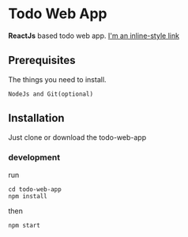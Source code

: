 # Todo Web App
**ReactJs** based todo web app.
[I'm an inline-style link](https://patwapro.github.io/todo-web-app/)

## Prerequisites
The things you need to install.
```
NodeJs and Git(optional)
```
## Installation
Just clone or download the todo-web-app
### development
run 
```
cd todo-web-app
npm install
```
then 
```
npm start
```
